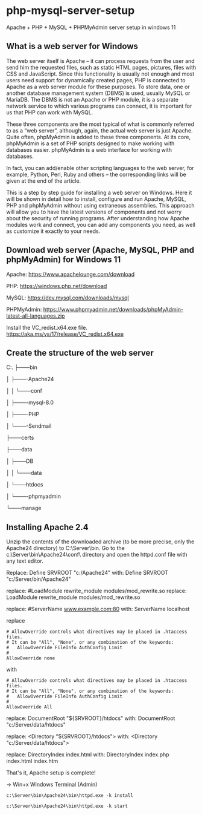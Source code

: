 # php-mysql-server-setup
Apache + PHP + MySQL + PHPMyAdmin server setup in windows 11

## What is a web server for Windows
The web server itself is Apache – it can process requests from the user and send him the requested files, such as static HTML pages, pictures, files with CSS and JavaScript. Since this functionality is usually not enough and most users need support for dynamically created pages, PHP is connected to Apache as a web server module for these purposes. To store data, one or another database management system (DBMS) is used, usually MySQL or MariaDB. The DBMS is not an Apache or PHP module, it is a separate network service to which various programs can connect, it is important for us that PHP can work with MySQL.

These three components are the most typical of what is commonly referred to as a “web server”, although, again, the actual web server is just Apache. Quite often, phpMyAdmin is added to these three components. At its core, phpMyAdmin is a set of PHP scripts designed to make working with databases easier. phpMyAdmin is a web interface for working with databases.

In fact, you can add/enable other scripting languages to the web server, for example, Python, Perl, Ruby and others – the corresponding links will be given at the end of the article.

This is a step by step guide for installing a web server on Windows. Here it will be shown in detail how to install, configure and run Apache, MySQL, PHP and phpMyAdmin without using extraneous assemblies. This approach will allow you to have the latest versions of components and not worry about the security of running programs. After understanding how Apache modules work and connect, you can add any components you need, as well as customize it exactly to your needs.

## Download web server (Apache, MySQL, PHP and phpMyAdmin) for Windows 11

Apache: https://www.apachelounge.com/download

PHP: https://windows.php.net/download

MySQL: https://dev.mysql.com/downloads/mysql

PHPMyAdmin: https://www.phpmyadmin.net/downloads/phpMyAdmin-latest-all-languages.zip

Install the VC_redist.x64.exe file.
https://aka.ms/vs/17/release/VC_redist.x64.exe

## Create the structure of the web server

C:.
├───bin

│   ├───-Apache24

│   │   └───conf

│   ├───-mysql-8.0

│   ├───-PHP

│   └───-Sendmail

├───certs

├───data

│   ├───DB

│   │   └───data

│   └───htdocs

│       └───-phpmyadmin

└───manage
	
  
## Installing Apache 2.4

Unzip the contents of the downloaded archive (to be more precise, only the Apache24 directory) to C:\Server\bin\.
Go to the c:\Server\bin\Apache24\conf\ directory and open the httpd.conf file with any text editor.

Replace: 	Define SRVROOT "c:/Apache24"
with:	Define SRVROOT "c:/Server/bin/Apache24"

replace:	#LoadModule rewrite_module modules/mod_rewrite.so
replace:	LoadModule rewrite_module modules/mod_rewrite.so

replace:	#ServerName www.example.com:80
with:	ServerName localhost

replace
```
# AllowOverride controls what directives may be placed in .htaccess files.
# It can be "All", "None", or any combination of the keywords:
#   AllowOverride FileInfo AuthConfig Limit
#
AllowOverride none
```

with
```
# AllowOverride controls what directives may be placed in .htaccess files.
# It can be "All", "None", or any combination of the keywords:
#   AllowOverride FileInfo AuthConfig Limit
#
AllowOverride All
```

replace:	DocumentRoot "${SRVROOT}/htdocs"
with:	DocumentRoot "c:/Server/data/htdocs"

replace:	<Directory "${SRVROOT}/htdocs">
with:	<Directory "c:/Server/data/htdocs">

replace:	DirectoryIndex index.html
with:	DirectoryIndex index.php index.html index.htm

That's it, Apache setup is complete!

-> Win+x
	Windows Terminal (Admin)

```
c:\Server\bin\Apache24\bin\httpd.exe -k install
```

```
c:\Server\bin\Apache24\bin\httpd.exe -k start
```
